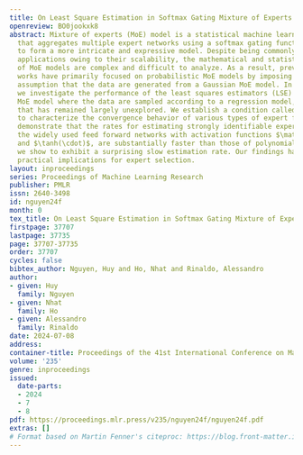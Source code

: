 ```yaml
---
title: On Least Square Estimation in Softmax Gating Mixture of Experts
openreview: BO0jookxk8
abstract: Mixture of experts (MoE) model is a statistical machine learning design
  that aggregates multiple expert networks using a softmax gating function in order
  to form a more intricate and expressive model. Despite being commonly used in several
  applications owing to their scalability, the mathematical and statistical properties
  of MoE models are complex and difficult to analyze. As a result, previous theoretical
  works have primarily focused on probabilistic MoE models by imposing the impractical
  assumption that the data are generated from a Gaussian MoE model. In this work,
  we investigate the performance of the least squares estimators (LSE) under a deterministic
  MoE model where the data are sampled according to a regression model, a setting
  that has remained largely unexplored. We establish a condition called strong identifiability
  to characterize the convergence behavior of various types of expert functions. We
  demonstrate that the rates for estimating strongly identifiable experts, namely
  the widely used feed forward networks with activation functions $\mathrm{sigmoid}(\cdot)$
  and $\tanh(\cdot)$, are substantially faster than those of polynomial experts, which
  we show to exhibit a surprising slow estimation rate. Our findings have important
  practical implications for expert selection.
layout: inproceedings
series: Proceedings of Machine Learning Research
publisher: PMLR
issn: 2640-3498
id: nguyen24f
month: 0
tex_title: On Least Square Estimation in Softmax Gating Mixture of Experts
firstpage: 37707
lastpage: 37735
page: 37707-37735
order: 37707
cycles: false
bibtex_author: Nguyen, Huy and Ho, Nhat and Rinaldo, Alessandro
author:
- given: Huy
  family: Nguyen
- given: Nhat
  family: Ho
- given: Alessandro
  family: Rinaldo
date: 2024-07-08
address:
container-title: Proceedings of the 41st International Conference on Machine Learning
volume: '235'
genre: inproceedings
issued:
  date-parts:
  - 2024
  - 7
  - 8
pdf: https://proceedings.mlr.press/v235/nguyen24f/nguyen24f.pdf
extras: []
# Format based on Martin Fenner's citeproc: https://blog.front-matter.io/posts/citeproc-yaml-for-bibliographies/
---
```

